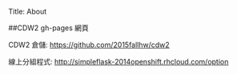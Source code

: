 Title: About

##CDW2 gh-pages 網頁

CDW2 倉儲: <a href="https://github.com/2015fallhw/cdw2">https://github.com/2015fallhw/cdw2</a>

線上分組程式: <a href="http://simpleflask-2014openshift.rhcloud.com/option">http://simpleflask-2014openshift.rhcloud.com/option</a>